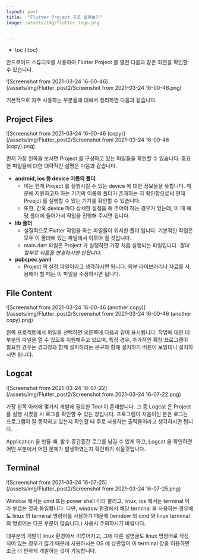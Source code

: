 ```yaml
---
layout: post
title:  "Flutter Project 구조 살펴보기"
image: /assets/img/flutter_logo.png


---
```


* toc
{:toc}




안드로이드 스튜디오를 사용하여 Flutter Project 를 열면 다음과 같은 화면을 확인할 수 있습니다.

![Screenshot from 2021-03-24 16-00-46](/assets/img/Flutter_post2/Screenshot from 2021-03-24 16-00-46.png)

기본적으로 자주 사용하는 부분들에 대해서 정리하면 다음과 같습니다.

## Project Files

![Screenshot from 2021-03-24 16-00-46 (copy)](/assets/img/Flutter_post2/Screenshot from 2021-03-24 16-00-46 (copy).png)

먼저 가장 왼쪽을 보시면 Project 를 구성하고 있는 파일들을 확인할 수 있습니다. 중요한 파일들에 대한 대략적인 설명은 다음과 같습니다.

+ **android, ios 등 device 이름의 폴더** 
  + 이는 현재 Project 를 실행시킬 수 있는 device 에 대한 정보들을 뜻합니다. 때문에 지원하고자 하는 기기의 이름의 폴더가 존재하는 지 확인함으로써 현재 Proejct 를 실행할 수 있는 기기를 확인할 수 있습니다. 
  + 또한, 간혹 device 마다 상세한 설정을 해 주어야 하는 경우가 있는데, 이 때 해당 폴더에 들어가서 작업을 진행해 주시면 됩니다.
+ **lib 폴더**
  + 실질적으로 Flutter 작업을 하는 파일들이 위치한 폴더 입니다. 기본적인 작업은 모두 이 폴더에 있는 파일에서 이루어 질 것입니다.
  + main.dart 파일은 Project 가 실행하면 가장 처음 실행되는 파일입니다. *절대 함부로 이름을 변경하시면 안됩니다.*
+ **pubspec.yaml**
  + Project 의 설정 파일이라고 생각하시면 됩니다. 외부 라이브러리나 자료를 사용해야 할 때는 이 파일을 수정하시면 됩니다.



## File Content

![Screenshot from 2021-03-24 16-00-46 (another copy)](/assets/img/Flutter_post2/Screenshot from 2021-03-24 16-00-46 (another copy).png)

왼쪽 프로젝트에서 파일을 선택하면 오른쪽에 다음과 같이 표시됩니다. 작업에 대한 대부분의 파일을 열 수 있도록 지원해주고 있으며, 특정 경우, 추가적인 확장 프로그램이 필요한 경우는 경고창과 함께 설치하라는 문구와 함께 설치하기 버튼이 보일테니 설치하시면 됩니다.



## Logcat

![Screenshot from 2021-03-24 16-07-22](/assets/img/Flutter_post2/Screenshot from 2021-03-24 16-07-22.png)

가장 왼쪽 아래에 몇가지 개발에 필요한 Tool 이 존재합니다. 그 중 Logcat 은 Project 를 실행 시켰을 시 로그를 확인할 수 있는 창입니다. 프로그램이 처음이신 분은 로그는 프로그램이 잘 동작하고 있는지 확인할 때 주로 사용하는 출력물이라고 생각하시면 됩니다.

Application 을 만들 때, 함수 중간중간 로그를 남길 수 있게 하고, Logcat 을 확인하면 어떤 부분에서 어떤 문제가 발생하였는지 확인하기 쉬울것입니다.



## Terminal

![Screenshot from 2021-03-24 16-07-25](/assets/img/Flutter_post2/Screenshot from 2021-03-24 16-07-25.png)

Window 에서는 cmd 또는 power shell 이라 불리고, linux, ios 에서는 terminal 이라 부르는 것과 동일합니다. 다만, window 환경에서 해당 terminal 을 사용하는 경우에도 linux 의 terminal 명령어를 사용하기 때문에 (window 의 cmd 와 linux terminal 의 명령어는 다른 부분이 많습니다.) 사용시 주의하시기 바랍니다.

대부분의 개발이 linux 환경에서 이루어지고, 그에 따른 설명글도 linux 명령어로 작성되어 있는 경우가 많기 때문에 사용하시는 OS 에 상관없이 이 terminal 창을 이용하면 조금 더 편하게 개발하는 것이 가능합니다.